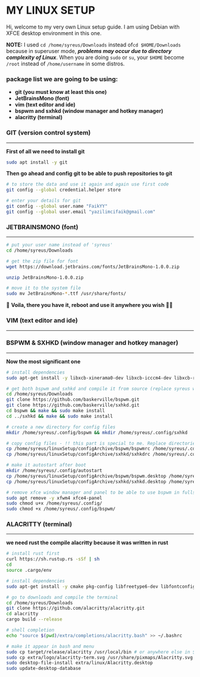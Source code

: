 # MY LINUX SETUP

Hi, welcome to my very own Linux setup guide. I am using Debian with XFCE desktop environment in this one.

**NOTE:** I used `cd /home/syreus/Downloads` instead of`cd $HOME/Downloads` because in superuser mode, ***problems may occur due to directory complexity of Linux***. When you are doing `sudo` or `su`, your `$HOME` become `/root` instead of `/home/username` in some distros.

### package list we are going to be using:

- **git (you must know at least this one)**
- **JetBrainsMono (font)**
- **vim (text editor and ide)**
- **bspwm and sxhkd (window manager and hotkey manager)**
- **alacritty (terminal)**

### GIT (version control system)

---

**First of all we need to install git**

```bash
sudo apt install -y git
```

**Then go ahead and config git to be able to push repositories to git**

```bash
# to store the data and use it again and again use first code
git config --global credential.helper store

# enter your details for git
git config --global user.name "FaikYY"
git config --global user.email "yazilimcifaik@gmail.com"
```

### JETBRAINSMONO (font)

---

```bash
# put your user name instead of 'syreus'
cd /home/syreus/Downloads

# get the zip file for font
wget https://download.jetbrains.com/fonts/JetBrainsMono-1.0.0.zip

unzip JetBrainsMono-1.0.0.zip

# move it to the system file
sudo mv JetBrainsMono-*.ttf /usr/share/fonts/
```

🎉 **Voila, there you have it, reboot and use it anywhere  you wish** 👍🏻

### VIM (text editor and ide)

---

### BSPWM & SXHKD (window manager and hotkey manager)

---

**Now the most significant one**

```bash
# install dependencies
sudo apt-get install -y libxcb-xinerama0-dev libxcb-icccm4-dev libxcb-randr0-dev libxcb-util0-dev libxcb-ewmh-dev libxcb-keysyms1-dev libxcb-shape0-dev psmisc dmenu

# get both bspwm and sxhkd and compile it from source (replace syreus with your username)
cd /home/syreus/Downloads
git clone https://github.com/baskerville/bspwm.git
git clone https://github.com/baskerville/sxhkd.git
cd bspwm && make && sudo make install
cd ../sxhkd && make && sudo make install

# create a new directory for config files
mkdir /home/syreus/.config/bspwm && mkdir /home/syreus/.config/sxhkd

# copy config files - !! this part is special to me. Replace directories with your own !!
cp /home/syreus/linuxSetup/configArchive/bspwm/bspwmrc /home/syreus/.config/bspwm
cp /home/syreus/linuxSetup/configArchive/sxhkd/sxhkdrc /home/syreus/.config/sxhkd

# make it autostart after boot
mkdir /home/syreus/.config/autostart
cp /home/syreus/linuxSetup/configArchive/bspwm/bspwm.desktop /home/syreus/.config/autostart/
cp /home/syreus/linuxSetup/configArchive/sxhkd/sxhkd.desktop /home/syreus/.config/autostart/

# remove xfce window manager and panel to be able to use bspwm in fullscreen
sudo apt remove -y xfwm4 xfce4-panel
sudo chmod u+x /home/syreus/.config/
sudo chmod +x /home/syreus/.config/bspwm/
```

### ALACRITTY (terminal)

---

**we need rust the compile alacritty because it was written in rust**

```bash
# install rust first
curl https://sh.rustup.rs -sSf | sh
cd
source .cargo/env

# install dependencies
sudo apt-get install -y cmake pkg-config libfreetype6-dev libfontconfig1-dev libxcb-xfixes0-dev python3

# go to downloads and compile the terminal
cd /home/syreus/Downloads
git clone https://github.com/alacritty/alacritty.git
cd alacritty
cargo build --release

# shell completion
echo "source $(pwd)/extra/completions/alacritty.bash" >> ~/.bashrc

# make it appear in bash and menu 
sudo cp target/release/alacritty /usr/local/bin # or anywhere else in $PATH
sudo cp extra/logo/alacritty-term.svg /usr/share/pixmaps/Alacritty.svg
sudo desktop-file-install extra/linux/Alacritty.desktop
sudo update-desktop-database
```